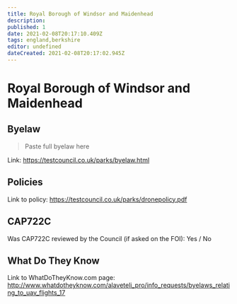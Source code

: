 ```yaml
---
title: Royal Borough of Windsor and Maidenhead
description:
published: 1
date: 2021-02-08T20:17:10.409Z
tags: england,berkshire
editor: undefined
dateCreated: 2021-02-08T20:17:02.945Z
---
```


# Royal Borough of Windsor and Maidenhead


## Byelaw
> Paste full byelaw here

Link:
https://testcouncil.co.uk/parks/byelaw.html

## Policies
Link to policy:
https://testcouncil.co.uk/parks/dronepolicy.pdf

## CAP722C

Was CAP722C reviewed by the Council (if asked on the FOI): Yes / No

## What Do They Know

Link to WhatDoTheyKnow.com page:
http://www.whatdotheyknow.com/alaveteli_pro/info_requests/byelaws_relating_to_uav_flights_17

